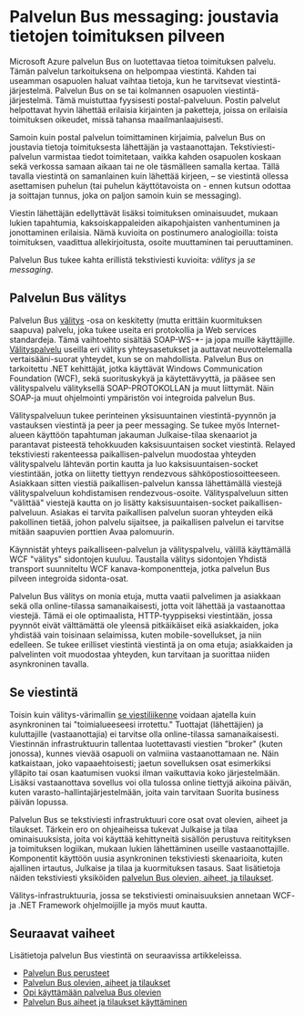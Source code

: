 <properties
    pageTitle="Palvelun Bus tekstiviesti yleiskatsaus | Microsoft Azure"
    description="Palvelun Bus viestit: joustavia tietojen toimituksen pilveen"
    services="service-bus"
    documentationCenter=".net"
    authors="sethmanheim"
    manager="timlt"
    editor=""/>

<tags
    ms.service="service-bus"
    ms.workload="na"
    ms.tgt_pltfrm="na"
    ms.devlang="multiple"
    ms.topic="get-started-article"
    ms.date="09/27/2016"
    ms.author="sethm"/>


# <a name="service-bus-messaging-flexible-data-delivery-in-the-cloud"></a>Palvelun Bus messaging: joustavia tietojen toimituksen pilveen

Microsoft Azure palvelun Bus on luotettavaa tietoa toimituksen palvelu. Tämän palvelun tarkoituksena on helpompaa viestintä. Kahden tai useamman osapuolen haluat vaihtaa tietoja, kun he tarvitsevat viestintä-järjestelmä. Palvelun Bus on se tai kolmannen osapuolen viestintä-järjestelmä. Tämä muistuttaa fyysisesti postal-palveluun. Postin palvelut helpottavat hyvin lähettää erilaisia kirjainten ja paketteja, joissa on erilaisia toimituksen oikeudet, missä tahansa maailmanlaajuisesti.

Samoin kuin postal palvelun toimittaminen kirjaimia, palvelun Bus on joustavia tietoja toimituksesta lähettäjän ja vastaanottajan. Tekstiviesti-palvelun varmistaa tiedot toimitetaan, vaikka kahden osapuolen koskaan sekä verkossa samaan aikaan tai ne ole täsmälleen samalla kertaa. Tällä tavalla viestintä on samanlainen kuin lähettää kirjeen, – se viestintä ollessa asettamisen puhelun (tai puhelun käyttötavoista on - ennen kutsun odottaa ja soittajan tunnus, joka on paljon samoin kuin se messaging).

Viestin lähettäjän edellyttävät lisäksi toimituksen ominaisuudet, mukaan lukien tapahtumia, kaksoiskappaleiden aikapohjaisten vanhentuminen ja jonottaminen erilaisia. Nämä kuvioita on postinumero analogioilla: toista toimituksen, vaadittua allekirjoitusta, osoite muuttaminen tai peruuttaminen.

Palvelun Bus tukee kahta erillistä tekstiviesti kuvioita: *välitys* ja *se messaging*.

## <a name="service-bus-relay"></a>Palvelun Bus välitys

Palvelun Bus [välitys](../service-bus-relay/service-bus-relay-overview.md) -osa on keskitetty (mutta erittäin kuormituksen saapuva) palvelu, joka tukee useita eri protokollia ja Web services standardeja. Tämä vaihtoehto sisältää SOAP-WS-*- ja jopa muille käyttäjille. [Välityspalvelu](../service-bus-relay/service-bus-dotnet-how-to-use-relay.md) useilla eri välitys yhteysasetukset ja auttavat neuvottelemalla vertaisääni-suorat yhteydet, kun se on mahdollista. Palvelun Bus on tarkoitettu .NET kehittäjät, jotka käyttävät Windows Communication Foundation (WCF), sekä suorituskykyä ja käytettävyyttä, ja pääsee sen välityspalvelu välityksellä SOAP-PROTOKOLLAN ja muut liittymät. Näin SOAP-ja muut ohjelmointi ympäristön voi integroida palvelun Bus.

Välityspalveluun tukee perinteinen yksisuuntainen viestintä-pyynnön ja vastauksen viestintä ja peer ja peer messaging. Se tukee myös Internet-alueen käyttöön tapahtuman jakauman Julkaise-tilaa skenaariot ja parantavat pisteestä tehokkuuden kaksisuuntaisen socket viestintä. Relayed tekstiviesti rakenteessa paikallisen-palvelun muodostaa yhteyden välityspalvelu lähtevän portin kautta ja luo kaksisuuntaisen-socket viestintään, jotka on liitetty tiettyyn rendezvous sähköpostiosoitteeseen. Asiakkaan sitten viestiä paikallisen-palvelun kanssa lähettämällä viestejä välityspalveluun kohdistamisen rendezvous-osoite. Välityspalveluun sitten "välittää" viestejä kautta on jo lisätty kaksisuuntaisen-socket paikallisen-palveluun. Asiakas ei tarvita paikallisen palvelun suoran yhteyden eikä pakollinen tietää, johon palvelu sijaitsee, ja paikallisen palvelun ei tarvitse mitään saapuvien porttien Avaa palomuurin.

Käynnistät yhteys paikalliseen-palvelun ja välityspalvelu, välillä käyttämällä WCF "välitys" sidontojen kuuluu. Taustalla välitys sidontojen Yhdistä transport suunniteltu WCF kanava-komponentteja, jotka palvelun Bus pilveen integroida sidonta-osat.

Palvelun Bus välitys on monia etuja, mutta vaatii palvelimen ja asiakkaan sekä olla online-tilassa samanaikaisesti, jotta voit lähettää ja vastaanottaa viestejä. Tämä ei ole optimaalista, HTTP-tyyppiseksi viestintään, jossa pyynnöt eivät välttämättä ole yleensä pitkäikäiset eikä asiakkaiden, joka yhdistää vain toisinaan selaimissa, kuten mobile-sovellukset, ja niin edelleen. Se tukee erilliset viestintä viestintä ja on oma etuja; asiakkaiden ja palvelinten voit muodostaa yhteyden, kun tarvitaan ja suorittaa niiden asynkroninen tavalla.

## <a name="brokered-messaging"></a>Se viestintä

Toisin kuin välitys-värimallin [se viestiliikenne](service-bus-queues-topics-subscriptions.md) voidaan ajatella kuin asynkroninen tai "toimialueeseesi irrotettu." Tuottajat (lähettäjien) ja kuluttajille (vastaanottajia) ei tarvitse olla online-tilassa samanaikaisesti. Viestinnän infrastruktuurin tallentaa luotettavasti viestien "broker" (kuten jonossa), kunnes vievää osapuoli on valmiina vastaanottamaan ne. Näin katkaistaan, joko vapaaehtoisesti; jaetun sovelluksen osat esimerkiksi ylläpito tai osan kaatumisen vuoksi ilman vaikuttavia koko järjestelmään. Lisäksi vastaanottava sovellus voi olla tulossa online tiettyjä aikoina päivän, kuten varasto-hallintajärjestelmään, joita vain tarvitaan Suorita business päivän lopussa.

Palvelun Bus se tekstiviesti infrastruktuuri core osat ovat olevien, aiheet ja tilaukset.  Tärkein ero on ohjeaiheissa tukevat Julkaise ja tilaa ominaisuuksista, joita voi käyttää kehittyneitä sisällön perustuva reitityksen ja toimituksen logiikan, mukaan lukien lähettäminen useille vastaanottajille. Komponentit käyttöön uusia asynkroninen tekstiviesti skenaarioita, kuten ajallinen irtautus, Julkaise ja tilaa ja kuormituksen tasaus. Saat lisätietoja näiden tekstiviesti yksiköiden [palvelun Bus olevien, aiheet, ja tilaukset](service-bus-queues-topics-subscriptions.md).

Välitys-infrastruktuuria, jossa se tekstiviesti ominaisuuksien annetaan WCF- ja .NET Framework ohjelmoijille ja myös muut kautta.

## <a name="next-steps"></a>Seuraavat vaiheet

Lisätietoja palvelun Bus viestintä on seuraavissa artikkeleissa.

- [Palvelun Bus perusteet](service-bus-fundamentals-hybrid-solutions.md)
- [Palvelun Bus olevien, aiheet ja tilaukset](service-bus-queues-topics-subscriptions.md)
- [Opi käyttämään palvelua Bus olevien](service-bus-dotnet-get-started-with-queues.md)
- [Palvelun Bus aiheet ja tilaukset käyttäminen](./service-bus-dotnet-how-to-use-topics-subscriptions.md)
 
